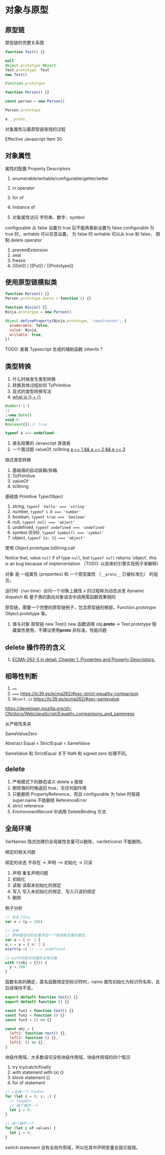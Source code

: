 # 对象与原型

## 原型链

原型链的完整关系图

```js
function Test() {}

null
Object.prototype Object
Test.prototype  Test
new Test()

Function.prototype

function Person() {}

const person = new Person()

Person.prototype

a.__proto__
```

对象属性沿着原型链查找的过程

Effective Javascript Item 30

## 对象属性

属性的配置 Property Descriptors

1. enumerable/writable/configurable/getter/setter

1. in operator
1. for of
1. instance of
1. 对象属性访问 字符串、数字、symbol

configurable 从 false 设置为 true 后不能再重新设置为 false
configurable 为 true 时，writable 可以任意设置，
为 false 时 writable 可以从 true 到 false，
限制 delete operator

1. preventExtension
1. seal
1. freeze
1. [[Get]] / [[Put]] / [[Prototype]]

## 使用原型链模拟类

```js
function Person() {}
Person.prototype.dance = function () {}

function Ninja() {}
Ninja.prototype = new Person()

Object.defineProperty(Ninja.prototype, 'constructor', {
  enumerable: false,
  value: Ninja,
  writable: true,
})
```

TODO: 查看 Typescript 生成的辅助函数 inherits ?

## 类型转换

1. 什么时候发生类型转换
1. 转换具体过程如何 ToPrimitive
1. 显式的类型转换写法
1. [what is {} + {}](https://2ality.com/2012/01/object-plus-object.html)

```js
Number('1')
!1
;+new Date()
void 0
Boolean({}) // true

typeof a === undefined
```

1. 臭名昭著的 Javascript 真值表
1. 一个面试题 valueOf, toString [a == 1 && a == 2 && a == 3](https://stackoverflow.com/questions/48270127/can-a-1-a-2-a-3-ever-evaluate-to-true)

隐式类型转换

1. 基础值的自动装箱/拆箱
1. ToPrimitive
1. valueOf
1. toString

基础值 Primitive Type/Object

1. string, `typeof 'hello' === 'string'`
1. number, `typeof 1.0 === 'number'`
1. boolean, `typeof true === 'boolean'`
1. null, `typeof null === 'object'`
1. undefined, `typeof undefined === 'undefined'`
1. symbol (ES6), `typeof Symbol() === 'symbol'`
1. object, `typeof {a: 1} === 'object'`

使用 Object.prototype.toString.call

Notice that, value `null` if of type `null`, but `typeof null` returns 'object',
this is an bug because of implementation （TODO: 以具体的引擎实现例子来解释）

对象 是 一组属性 (properties) 和 一个原型属性 （`__proto__` 已被标准化） 的组合。

运行时（run time）访问一个对象上属性 x 的过程称为动态派发 dynamic dispatch 和 基于类的面向对象语言中调用需函数效果相同

原型链，需要一个完整的原型链例子，包含原型链的根部，Function.prototype Object.prototype 等。

1. 值与对象 原型链 new Test() new 函数调用 obj.**proto** -> Test.prototype 隐藏属性使用，不建议使用**proto** 非标准，性能问题

## delete 操作符的含义

1.  [ECMA-262-5 in detail. Chapter 1. Properties and Property Descriptors.](http://dmitrysoshnikov.com/ecmascript/es5-chapter-1-properties-and-property-descriptors/)

## 相等性判断

1. `==`
1. `===` https://tc39.es/ecma262/#sec-strict-equality-comparison
1. `Object.is` https://tc39.es/ecma262/#sec-samevalue

https://developer.mozilla.org/zh-CN/docs/Web/JavaScript/Equality_comparisons_and_sameness

从严格性来讲

SameValueZero

Abstract Equal < StrictEqual < SameValue

SameValue 和 StrictEqual 关于 NaN 和 signed zero 处理不同。

## delete

1. 严格模式下的静态语义 delete a 报错
1. 删除值的时候返回 true，无任何副作用
1. 只能删除 PropertyReference，而且 configurable 为 false 时报错 super.name 不能删除 ReferenceError
1. strict reference
1. EnvironmentRecord 中调用 DeleteBinding 方法

## 全局环境

VarNames 隐式创建的全局属性变量可以删除，var/let/const 不能删除。

绑定的相关问题

绑定的状态 不存在 -> 声明 —> 初始化 -> 只读

1. 声明 重复声明问题
1. 初始化
1. 读取 读取未初始化的绑定
1. 写入 写入未初始化的绑定、写入只读的绑定
1. 删除

例子分析

```js
// 发生了什么
var x = (y = 100)

// 分析
// 意味着给旧的变量添加一个指向新变量的属性。
var a = { n: 1 }
a.x = a = { n: 2 }
alert(a.x) // --> undefined

// with的隐式泄露到全局对象
with ((obj = {})) {
  y = 100
}
```

函数名称的确定，匿名函数绑定到标识符时，name 属性初始化为标识符名称，且后续保持不变。

```js
export default function test() {}
export default function () {}

const fun1 = function test() {}
const fun2 = function () {}
const fun3 = () => {}

const obj = {
  left1: function test() {},
  left2: function () {},
  left3: () => {},
}
```

块级作用域，大多数语句没有块级作用域，块级作用域的四个情况

1. try try/catch/finally
1. with statement with (x) {}
1. block statement {}
1. for of statement

```js
// i全局一个 forEnv
for (let i = 0; i; ;) {
  // loopEnv
  // 每个循环一个
  let j = 0;
}

// 每个循环一个
for (let i of values) {
  let j = 0;
}
```

switch statement 没有全局作用域，所以在其中声明变量会提示报错。
